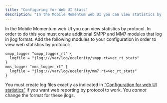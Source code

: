 ```yaml
---
title: "Configuring for Web UI Stats"
description: "In the Mobile Momentum web UI you can view statistics by protocol In order to do this you must create additional SMPP and MM 7 modules that log in jlog format Add the following modules to your configuration in order to view web statistics by protocol Example 3 7 Configuration..."
---
```


In the Mobile Momentum web UI you can view statistics by protocol. In order to do this you must create additional SMPP and MM7 modules that log in jlog format. Add the following modules to your configuration in order to view web statistics by protocol:

<a name="quickmob.example.web.stats"></a> 


```
smpp_logger "smpp_logger_rt" {
  logfile = "jlog:///var/log/ecelerity/smpp.rt=>ec_rt_stats"
}
mms_logger "mms_logger_rt" {
  logfile = "jlog:///var/log/ecelerity/mm7.rt=>ec_rt_stats"
}
```

You must create log files exactly as indicated in [“Configuration for web UI statistics”](/momentum/mobile/mobile-quick-start/quickmob-config-web-stats#quickmob.example.web.stats) if you want web reporting by protocol to work. You *cannot* change the format for these jlogs.